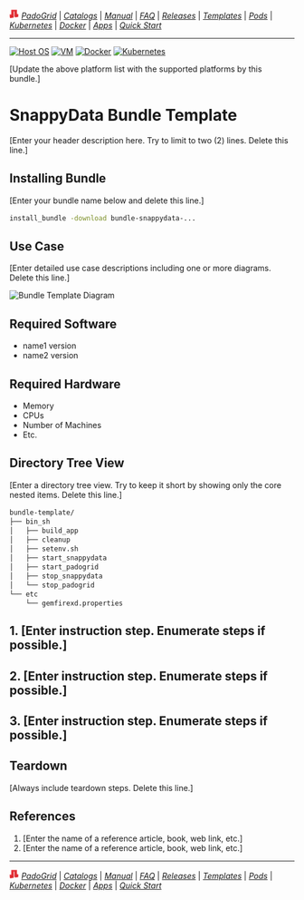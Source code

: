![PadoGrid](https://github.com/padogrid/padogrid/raw/develop/images/padogrid-3d-16x16.png) [*PadoGrid*](https://github.com/padogrid) | [*Catalogs*](https://github.com/padogrid/catalog-bundles/blob/master/all-catalog.md) | [*Manual*](https://github.com/padogrid/padogrid/wiki) | [*FAQ*](https://github.com/padogrid/padogrid/wiki/faq) | [*Releases*](https://github.com/padogrid/padogrid/releases) | [*Templates*](https://github.com/padogrid/padogrid/wiki/Using-Bundle-Templates) | [*Pods*](https://github.com/padogrid/padogrid/wiki/Understanding-Padogrid-Pods) | [*Kubernetes*](https://github.com/padogrid/padogrid/wiki/Kubernetes) | [*Docker*](https://github.com/padogrid/padogrid/wiki/Docker) | [*Apps*](https://github.com/padogrid/padogrid/wiki/Apps) | [*Quick Start*](https://github.com/padogrid/padogrid/wiki/Quick-Start)

---

<!-- Platforms -->
[![Host OS](https://github.com/padogrid/padogrid/wiki/images/padogrid-host-os.drawio.svg)](https://github.com/padogrid/padogrid/wiki/Platform-Host-OS) [![VM](https://github.com/padogrid/padogrid/wiki/images/padogrid-vm.drawio.svg)](https://github.com/padogrid/padogrid/wiki/Platform-VM) [![Docker](https://github.com/padogrid/padogrid/wiki/images/padogrid-docker.drawio.svg)](https://github.com/padogrid/padogrid/wiki/Platform-Docker) [![Kubernetes](https://github.com/padogrid/padogrid/wiki/images/padogrid-kubernetes.drawio.svg)](https://github.com/padogrid/padogrid/wiki/Platform-Kubernetes)

[Update the above platform list with the supported platforms by this bundle.]

# SnappyData Bundle Template

[Enter your header description here. Try to limit to two (2) lines. Delete this line.]

## Installing Bundle

[Enter your bundle name below and delete this line.]

```bash
install_bundle -download bundle-snappydata-...
```

## Use Case

[Enter detailed use case descriptions including one or more diagrams. Delete this line.]

![Bundle Template Diagram](/images/bundle-template.jpg)

## Required Software

- name1 version
- name2 version

## Required Hardware

- Memory
- CPUs
- Number of Machines
- Etc.

## Directory Tree View

[Enter a directory tree view. Try to keep it short by showing only the core nested items. Delete this line.]

```console
bundle-template/
├── bin_sh
│   ├── build_app
│   ├── cleanup
│   ├── setenv.sh
│   ├── start_snappydata
│   ├── start_padogrid
│   ├── stop_snappydata
│   └── stop_padogrid
└── etc
    └── gemfirexd.properties
```

## 1. [Enter instruction step. Enumerate steps if possible.]

## 2. [Enter instruction step. Enumerate steps if possible.]

## 3. [Enter instruction step. Enumerate steps if possible.]

## Teardown

[Always include teardown steps. Delete this line.]

## References

1. [Enter the name of a reference article, book, web link, etc.]
2. [Enter the name of a reference article, book, web link, etc.]

---

![PadoGrid](https://github.com/padogrid/padogrid/raw/develop/images/padogrid-3d-16x16.png) [*PadoGrid*](https://github.com/padogrid) | [*Catalogs*](https://github.com/padogrid/catalog-bundles/blob/master/all-catalog.md) | [*Manual*](https://github.com/padogrid/padogrid/wiki) | [*FAQ*](https://github.com/padogrid/padogrid/wiki/faq) | [*Releases*](https://github.com/padogrid/padogrid/releases) | [*Templates*](https://github.com/padogrid/padogrid/wiki/Using-Bundle-Templates) | [*Pods*](https://github.com/padogrid/padogrid/wiki/Understanding-Padogrid-Pods) | [*Kubernetes*](https://github.com/padogrid/padogrid/wiki/Kubernetes) | [*Docker*](https://github.com/padogrid/padogrid/wiki/Docker) | [*Apps*](https://github.com/padogrid/padogrid/wiki/Apps) | [*Quick Start*](https://github.com/padogrid/padogrid/wiki/Quick-Start)
